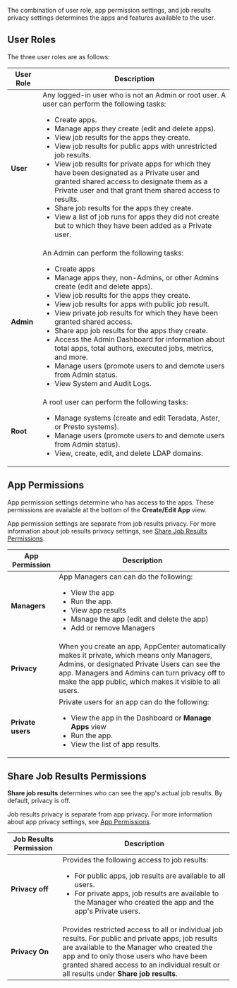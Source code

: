 The combination of user role, app permission settings, and job results privacy settings determines the apps and features available to the user.

## User Roles

The three user roles are as follows:

| User  Role| Description |
| ------------- | ------------- |
| **User** | Any logged-in user who is not an Admin or root user. A user can perform the following tasks:<ul><li>Create apps.</li><li>Manage apps they create (edit and delete apps).</li><li>View job results for the apps they create.</li><li>View job results for public apps with unrestricted job results.</li><li>View job results for private apps for which they have been designated as a Private user and granted shared access to designate them as a Private user and that grant them shared access to results.</li><li>Share job results for the apps they create.</li><li>View a list of job runs for apps they did not create but to which they have been added as a Private user.</li></ul>
| **Admin**  | An Admin can perform the following tasks:<ul><li>Create apps</li><li>Manage apps they, non-Admins, or other Admins create (edit and delete apps).</li><li>View job results for the apps they create.</li><li>View job results for apps with public job result.</li><li>View private job results for which they have been granted shared access.</li><li>Share app job results for the apps they create.</li><li>Access the Admin Dashboard for information about total apps, total authors, executed jobs, metrics, and more.</li><li>Manage users (promote users to and demote users from Admin status.</li><li>View System and Audit Logs.</li></ul>
| **Root**  | A root user can perform the following tasks:<ul><li>Manage systems (create and edit Teradata, Aster, or Presto systems). </li><li>Manage users (promote users to and demote users from Admin status).</li><li>View, create, edit, and delete LDAP domains.</li></ul>

## App Permissions

App permission settings determine who has access to the apps. These permissions are available at the bottom of the **Create/Edit App** view.

App permission settings are separate from job results privacy. For more information about job results privacy settings, see [Share Job Results Permissions](#share-job-results-permissions).

| App Permission| Description |
| ------------- | ------------- |
| **Managers**  | App Managers can can do the following: <ul><li>View the app</li><li>Run the app.</li><li>View app results</li><li>Manage the app (edit and delete the app)</li><li>Add or remove Managers</li></ul>|
| **Privacy**  | When you create an app, AppCenter automatically makes it private, which means only Managers, Admins, or designated Private Users can see the app. Managers and Admins can turn privacy off to make the app public, which makes it visible to all users. |
| **Private users** | Private users for an app can do the following: <ul><li>View the app in the Dashboard or **Manage Apps** view</li><li>Run the app.</li><li>View the list of app results.</li></ul>|

## Share Job Results Permissions

**Share job results** determines who can see the app's actual job results. By default, privacy is off.

Job results privacy is separate from app privacy. For more information about app privacy settings, see [App Permissions](#app-permissions).

| Job Results Permission| Description |
| ------------- | ------------- |
| **Privacy off**  | Provides the following access to job results: <ul><li>For public apps, job results are available to all users.</li><li> For private apps, job results are available to the Manager who created the app and the app's Private users.</li></ul> |
| **Privacy On**  | Provides restricted access to all or individual job results. For public and private apps, job results are available to the Manager who created the app and to only those users who have been granted shared access to an individual result or all results under **Share job results**. |


